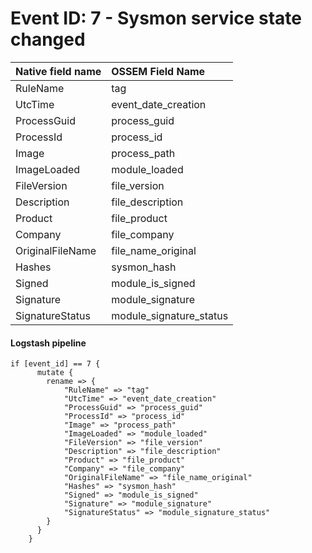 # Event ID: 7 - Sysmon service state changed

|Native field name            |OSSEM Field Name                   |
|:----------------------------|:----------------------------------|
| RuleName                    | tag                               |
| UtcTime                     | event_date_creation               |
| ProcessGuid                 | process_guid                      | 
| ProcessId                   | process_id                        |
| Image                       | process_path                      |
| ImageLoaded                 | module_loaded                     |
| FileVersion                 | file_version                      |
| Description                 | file_description                  |
| Product                     | file_product                      |
| Company                     | file_company                      |
| OriginalFileName            | file_name_original                |
| Hashes                      | sysmon_hash                       |
| Signed                      | module_is_signed                  |
| Signature                   | module_signature                  | 
| SignatureStatus             | module_signature_status           |

#### Logstash pipeline

```
if [event_id] == 7 {
      mutate {
        rename => {
            "RuleName" => "tag"
            "UtcTime" => "event_date_creation"
            "ProcessGuid" => "process_guid"
            "ProcessId" => "process_id"
            "Image" => "process_path"
            "ImageLoaded" => "module_loaded"
            "FileVersion" => "file_version"
            "Description" => "file_description"
            "Product" => "file_product"
            "Company" => "file_company"
            "OriginalFileName" => "file_name_original"
            "Hashes" => "sysmon_hash"
            "Signed" => "module_is_signed"
            "Signature" => "module_signature"
            "SignatureStatus" => "module_signature_status"
        }
      }
    }
```